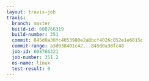 ```yaml
---
layout: travis-job
travis:
  branch: master
  build-id: 608766319
  build-number: 351
  commit: 845d0a38fc4053980e2a8bcf4026c052e1e6815c
  commit-range: a3d038401c42...845d0a38fc40
  job-id: 608766321
  job-number: 351.2
  os-name: linux
  test-result: 0
---
```


